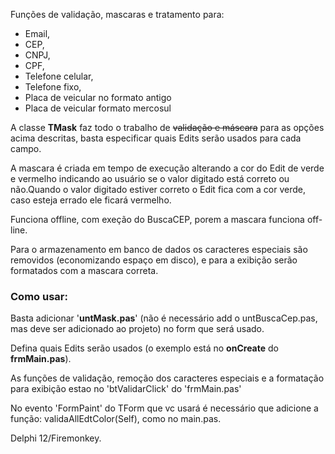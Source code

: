 Funções de validação, mascaras e tratamento para:

* Email,<br> 
* CEP,<br> 
* CNPJ,<br> 
* CPF,<br> 
* Telefone celular,<br> 
* Telefone fixo,<br> 
* Placa de veicular no formato antigo<br> 
* Placa de veicular formato mercosul<br> 

<p>A classe <b>TMask</b> faz todo o trabalho de <s>validação e máscara</s> para as opções acima descritas, basta especificar quais Edits serão usados para cada campo. </p>
<p>A mascara é criada em tempo de execução alterando a cor do Edit de verde e vermelho indicando ao usuário se o valor digitado está correto ou não.Quando o valor digitado estiver correto o Edit fica com a cor verde, caso esteja errado ele ficará vermelho.</p>
<p>Funciona offline, com exeção do BuscaCEP, porem a mascara funciona off-line.</p>

<p>Para o armazenamento em banco de dados os caracteres especiais são removidos (economizando espaço em disco), e para a exibição serão formatados com a mascara correta.</p>

<h3>Como usar:</h3>

Basta  adicionar '<b>untMask.pas</b>' (não é necessário add o untBuscaCep.pas, mas deve ser adicionado ao projeto) no form que será usado.
<p>Defina quais Edits serão usados (o exemplo está no <b>onCreate</b> do <b>frmMain.pas</b>).</p>
<p>As funções de validação, remoção dos caracteres especiais e a formatação para exibição estao no 'btValidarClick' do 'frmMain.pas'</p>
<p>No evento 'FormPaint' do TForm que vc usará é necessário que adicione a função: validaAllEdtColor(Self), como no main.pas.</p>

<p>Delphi 12/Firemonkey.</p>
